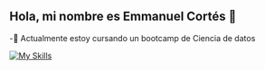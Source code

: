 ## Hola, mi nombre es Emmanuel Cortés 👋

-🌱 Actualmente estoy cursando un bootcamp de Ciencia de datos


[![My Skills](https://skillicons.dev/icons?i=python,sql,css,wasm)](https://skillicons.dev)


<!--
**emmcors/emmcors** is a ✨ _special_ ✨ repository because its `README.md` (this file) appears on your GitHub profile.

Here are some ideas to get you started:

- 🔭 I’m currently working on ...
- 🌱 I’m currently learning Data Science
- 👯 I’m looking to collaborate on ...
- 🤔 I’m looking for help with ...
- 💬 Ask me about ...
- 📫 How to reach me: ...
- 😄 Pronouns: ...
- ⚡ Fun fact: ...
-->
